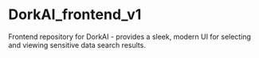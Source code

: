 # DorkAI_frontend_v1
Frontend repository for DorkAI - provides a sleek, modern UI for selecting and viewing sensitive data search results.
